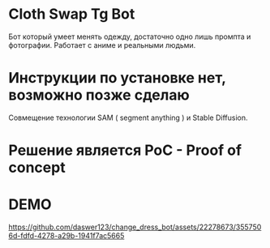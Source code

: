 # Cloth Swap Tg Bot

Бот который умеет менять одежду, достаточно одно лишь промпта и фотографии. 
Работает с аниме и реальными людьми.

# Инструкции по установке нет, возможно позже сделаю

Совмещение технологии SAM ( segment anything ) и Stable Diffusion.
# Решение является PoC - Proof of concept

# DEMO

https://github.com/daswer123/change_dress_bot/assets/22278673/3557506d-fdfd-4278-a29b-1941f7ac5665

